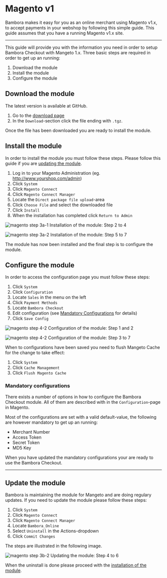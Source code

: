 # Magento v1

Bambora makes it easy for you as an online merchant using Magento v1.x, to accept payments in your webshop by following this simple guide. This guide assumes that you have a running Magento v1.x site.

------------------------------
This guide will provide you with the information you need in order to setup Bambora Checkout with Mangeto 1.x. Three basic steps are required in order to get up an running:

1. Download the module
2. Install the module
3. Configure the module

## Download the module
The latest version is available at GitHub.

1. Go to the [download page](https://github.com/bambora/checkout-magento-v1.x/releases/latest)
2. In the `Download`-section click the file ending with `.tgz`.

Once the file has been downloaded you are ready to install the module.

<a name="installmodule"></a>
## Install the module
In order to install the module you must follow these steps. Please follow this guide if you are [updating the module](#updatemodule).

1. Log in to your Magento Administration (eg. http://www.yourshop.com/admin)
2. Click `System`
3. Click `Magento Connect`
4. Click `Magento Connect Manager`
5. Locate the `Direct package file upload`-area
6. Click `Choose File` and select the downloaded file
7. Click `Install`
8. When the installation has completed click `Return to Admin`

![magento step 3a-1](/assets/images/magento-step-3a-1.png)
<label>Installation of the module: Step 2 to 4</label>

![magento step 3a-2](/assets/images/magento-step-3a-2.png)
<label>Installation of the module: Step 5 to 7</label>

The module has now been installed and the final step is to configure the module.

## Configure the module
In order to access the configuration page you must follow these steps:

1. Click `System`
2. Click `Configuration`
3. Locate `Sales` in the menu on the left
4. Click `Payment Methods`
5. Locate `Bambora Checkout`
6. Edit configuration (see [Mandatory Configurations](#mandatoryconfigurations) for details)
7. Click `Save Config`

![magento step 4-2](/assets/images/magento-step-4-1.png)
<label>Configuration of the module: Step 1 and 2</label>

![magento step 4-2](/assets/images/magento-step-4-2.png)
<label>Configuration of the module: Step 3 to 7</label>

When to configurations have been saved you need to flush Mangeto Cache for the change to take effect:

1. Click `System`
2. Click `Cache Management`
3. Click `Flush Magento Cache`

<a name="mandatoryconfigurations"></a> 
### Mandatory configurations
There exists a number of options in how to configure the Bambora Checkout module. All of them are described with in the `Configuration`-page in Magento. 

Most of the configurations are set with a valid default-value, the following are however mandatory to get up an running:

* Merchant Number
* Access Token
* Secret Token
* MD5 Key

When you have updated the mandatory configurations your are ready to use the Bambora Checkout.

------

<a name="updatemodule"></a>
## Update the module
Bambora is maintaining the module for Mangeto and are doing regulary updates. If you need to update the module please follow these steps:

1. Click `System`
2. Click `Magento Connect`
3. Click `Magento Connect Manager`
4. Locate `Bambora_Online`
5. Select `Uninstall` in the Actions-dropdown
6. Click `Commit Changes`

The steps are illustrated in the following image.

![magento step 3b-2](/assets/images/magento-step-3b-2.png)
<label>Updating the module: Step 4 to 6</label>

When the uninstall is done please proceed with the [installation of the module](#installmodule).









